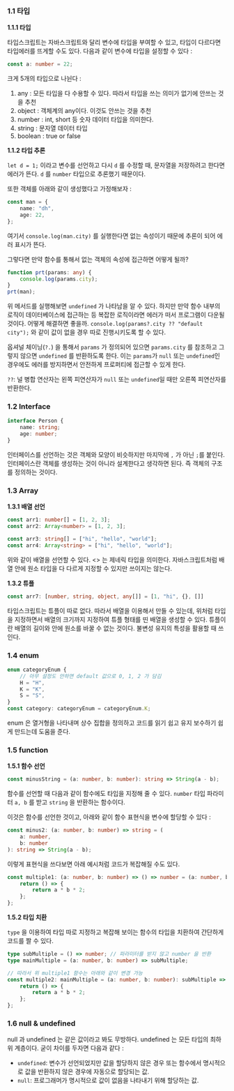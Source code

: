 ### 1.1 타입

**1.1.1 타입**

타입스크립트는 자바스크립트와 달리 변수에 타입을 부여할 수 있고, 타입이 다르다면 타입에러를 뜨게할 수도 있다. 다음과 같이 변수에 타입을 설정할 수 있다 :
``` ts
const a: number = 22;
```

크게 5개의 타입으로 나뉜다 :
1. any : 모든 타입을 다 수용할 수 있다. 따라서 타입을 쓰는 의미가 없기에 안쓰는 것을 추천
2. object : 객체계의 any이다. 이것도 안쓰는 것을 추천
3. number : int, short 등 숫자 데이터 타입을 의미한다.
4. string : 문자열 데이터 타입
5. boolean : true or false

**1.1.2 타입 추론**

`let d = 1;` 이라고 변수를 선언하고 다시 `d` 를 수정할 때, 문자열을 저장하려고 한다면 에러가 뜬다. `d` 를 `number` 타입으로 추론했기 때문이다.

또한 객체를 아래와 같이 생성했다고 가정해보자 :
``` ts
const man = {
    name: "dh",
    age: 22,
};
```
여기서 `console.log(man.city)` 를 실행한다면 없는 속성이기 때문에 추론이 되어 에러 표시가 뜬다.

그렇다면 만약 함수를 통해서 없는 객체의 속성에 접근하면 어떻게 될까?
``` ts
function prt(params: any) {
    console.log(params.city);
}
prt(man);
```
위 메서드를 실행해보면 `undefined` 가 나타남을 알 수 있다. 하지만 만약 함수 내부의 로직이 데이터베이스에 접근하는 등 복잡한 로직이라면 에러가 떠서 프로그램이 다운될 것이다. 어떻게 해결하면 좋을까. `console.log(params?.city ?? "default city");` 와 같이 값이 없을 경우 따로 진행시키도록 할 수 있다. 

옵셔널 체이닝(`?.`) 을 통해서 `params` 가 정의되어 있으면 `params.city` 를 참조하고 그렇지 않으면 `undefined` 를 반환하도록 한다. 이는 `params`가 `null` 또는 `undefined`인 경우에도 에러를 방지하면서 안전하게 프로퍼티에 접근할 수 있게 한다.

`??`: 널 병합 연산자는 왼쪽 피연산자가 `null` 또는 `undefined`일 때만 오른쪽 피연산자를 반환한다.

### 1.2 Interface

``` ts
interface Person {
    name: string;
    age: number;
}
```
인터페이스를 선언하는 것은 객체와 모양이 비슷하지만 마지막에 `,` 가 아닌 `;`를 붙인다. 인터페이스란 객체를 생성하는 것이 아니라 설계한다고 생각하면 된다. 즉 객체의 구조를 정의하는 것이다.

### 1.3 Array

**1.3.1 배열 선언**
``` ts
const arr1: number[] = [1, 2, 3];
const arr2: Array<number> = [1, 2, 3];

const arr3: string[] = ["hi", "hello", "world"];
const arr4: Array<string> = ["hi", "hello", "world"];
```
위와 같이 배열을 선언할 수 있다. <> 는 제네릭 타입을 의미한다. 자바스크립트처럼 배열 안에 원소 타입을 다 다르게 지정할  수 있지만 쓰이지는 않는다.

**1.3.2 튜플**
``` ts
const arr7: [number, string, object, any[]] = [1, "hi", {}, []]
```
타입스크립트는 튜플이 따로 없다. 따라서 배열을 이용해서 만들 수 있는데, 위처럼 타입을 지정하면서 배열의 크기까지 지정하여 튜플 형태를 띤 배열을 생성할 수 있다. 튜플이란 배열의 길이와 안에 원소를 바꿀 수 없는 것이다. 불변성 유지의 특성을 활용할 때 쓰인다.

### 1.4 enum
``` ts
enum categoryEnum {
    // 아무 설정도 안하면 default 값으로 0, 1, 2 가 담김
    H = "H",
    K = "K",
    S = "S",
}
const category: categoryEnum = categoryEnum.K;
```
enum 은 열거형을 나타내며 상수 집합을 정의하고 코드를 읽기 쉽고 유지 보수하기 쉽게 만드는데 도움을 준다.

### 1.5 function

**1.5.1 함수 선언**
``` ts
const minusString = (a: number, b: number): string => String(a - b);
```
함수를 선언할 때 다음과 같이 함수에도 타입을 지정해 줄 수 있다. `number` 타입 파라미터 `a, b` 를 받고 `string` 을 반환하는 함수이다. 

이것은 함수를 선언한 것이고, 아래와 같이 함수 표현식을 변수에 할당할 수 있다 : 
``` ts
const minus2: (a: number, b: number) => string = (
    a: number,
    b: number
): string => String(a - b);
```

이렇게 표현식을 쓰다보면 아래 예시처럼 코드가 복잡해질 수도 있다.
``` ts
const multiple1: (a: number, b: number) => () => number = (a: number, b: number): (() => number) => {
    return () => {
        return a * b * 2;
    };
};
```

**1.5.2 타입 치환**

`type` 을 이용하여 타입 따로 지정하고 복잡해 보이는 함수의 타입을 치환하여 간단하게 코드를 짤 수 있다.
``` ts
type subMultiple = () => number; // 파라미터를 받지 않고 number 을 반환
type mainMultiple = (a: number, b: number) => subMultiple;

// 따라서 위 multiple1 함수는 아래와 같이 변경 가능
const multiple2: mainMultiple = (a: number, b: number): subMultiple => {
    return () => {
        return a * b * 2;
    };
};
```

### 1.6 null & undefined

null 과 undefined 는 같은 값이라고 봐도 무방하다. undefined 는 모든 타입의 최하위 계층이다. 굳이 차이를 두자면 다음과 같다 :

- `undefined`: 변수가 선언되었지만 값을 할당하지 않은 경우 또는 함수에서 명시적으로 값을 반환하지 않은 경우에 자동으로 할당되는 값.
- `null`: 프로그래머가 명시적으로 값이 없음을 나타내기 위해 할당하는 값.